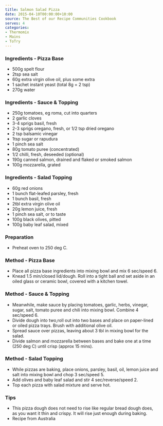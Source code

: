 ```yaml
---
title: Salmon Salad Pizza
date: 2015-04-10T00:00:00+10:00
source: The Best of our Recipe Communities Cookbook
serves: 4
categories:
- Thermomix
- Mains
- ToTry
---
```











### Ingredients - Pizza Base

* 500g spelt flour
* 2tsp sea salt
* 60g extra virgin olive oil, plus some extra
* 1 sachet instant yeast (total 8g = 2 tsp)
* 270g water

### Ingredients - Sauce & Topping

* 250g tomatoes, eg roma, cut into quarters
* 2 garlic cloves
* 3-4 sprigs basil, fresh
* 2-3 sprigs oregano, fresh, or 1/2 tsp dried oregano
* 2 tsp balsamic vinegar
* 1tsp sugar or rapudura
* 1 pinch sea salt
* 80g tomato puree (concentrated)
* 1/2 chilli, fresh, deseeded (optional)
* 190g canned salmon, drained and flaked or smoked salmon
* 100g mozzarella, grated 

### Ingredients - Salad Topping

* 60g red onions
* 1 bunch flat-leafed parsley, fresh
* 1 bunch basil, fresh
* 2tbl extra virgin olive oil
* 20g lemon juice, fresh
* 1 pinch sea salt, or to taste
* 100g black olives, pitted
* 100g baby leaf salad, mixed

### Preparation

* Preheat oven to 250 deg C.

### Method - Pizza Base

* Place all pizza base ingredients into mixing bowl and mix 6 sec/speed 6.
* Knead 1.5 min/closed lid/dough.  Roll into a tight ball and set aside in an oiled glass or ceramic bowl, covered with a kitchen towel.

### Method - Sauce & Topping

* Meanwhile, make sauce by placing tomatoes, garlic, herbs, vinegar, sugar, salt, tomato puree and chili into mixing bowl.  Combine 4 sec/speed 6.
* Divide dough into two,roll out into two bases and place on paper-lined or oiled pizza trays.  Brush with additional olive oil.
* Spread sauce over pizzas, leaving about 3 tbl in mixing bowl for the salad.  
* Divide salmon and mozzarella between bases and bake one at a time (250 deg C) until crisp (approx 15 mins).

### Method - Salad Topping

* While pizzas are baking, place onions, parsley, basil, oil, lemon juice and salt into mixing bowl and chop 3 sec/speed 5.
* Add olives and baby leaf salad and stir 4 sec/reverse/speed 2.
* Top each pizza with salad mixture and serve hot.

### Tips

* This pizza dough does not need to rise like regular bread dough does, as you want it thin and crispy.  It will rise just enough during baking.
* Recipe from Australia
